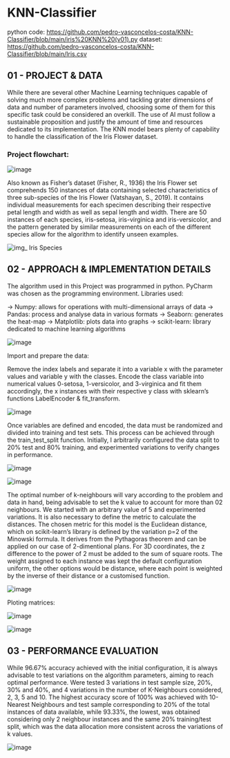 # KNN-Classifier

python code: https://github.com/pedro-vasconcelos-costa/KNN-Classifier/blob/main/iris%20KNN%20(v01).py
dataset: https://github.com/pedro-vasconcelos-costa/KNN-Classifier/blob/main/Iris.csv

## 01 - PROJECT & DATA
While there are several other Machine Learning techniques capable of solving much more complex problems and tackling grater dimensions of data and number of parameters involved, choosing some of them for this specific task could be considered an overkill. The use of AI must follow a sustainable proposition and justify the amount of time and resources dedicated to its implementation. The KNN model bears plenty of capability to handle the classification of the Iris Flower dataset. 

### Project flowchart:
![image](https://github.com/pedro-vasconcelos-costa/KNN-Classifier/blob/main/img_%20flowchart.png)

Also known as Fisher’s dataset (Fisher, R., 1936) the Iris Flower set comprehends 150 instances of data containing selected characteristics of three sub-species of the Iris Flower (Vatshayan, S., 2019). It contains individual measurements for each specimen describing their respective petal length and width as well as sepal length and width. There are 50 instances of each species, iris-setosa, iris-virginica and iris-versicolor, and the pattern generated by similar measurements on each of the different species allow for the algorithm to identify unseen examples.
  
![img_ Iris Species](https://github.com/pedro-vasconcelos-costa/KNN-Classifier/blob/main/img_%20Iris%20Species.png)

## 02 - APPROACH & IMPLEMENTATION DETAILS 
	
The algorithm used in this Project was programmed in python. PyCharm was chosen as the programming environment.
Libraries used: 

-> Numpy: allows for operations with multi-dimensional arrays of data
-> Pandas: process and analyse data in various formats
-> Seaborn: generates the heat-map 
-> Matplotlib: plots data into graphs 
-> scikit-learn: library dedicated to machine learning algorithms 

![image](https://github.com/pedro-vasconcelos-costa/KNN-Classifier/blob/main/img_%20libraries.png)

	  
Import and prepare the data:

Remove the index labels and separate it into a variable x with the parameter values and variable y with the classes. Encode the class variable into numerical values 0-setosa, 1-versicolor, and 3-virginica and fit them accordingly, the x instances with their respective y class with sklearn’s functions LabelEncoder & fit_transform.

![image](https://github.com/pedro-vasconcelos-costa/KNN-Classifier/blob/main/img_%20prepare%20data.png)

Once variables are defined and encoded, the data must be randomized and divided into training and test sets. This process can be achieved through the train_test_split function. Initially, I arbitrarily configured the data split to 20% test and 80% training, and experimented variations to verify changes in performance.
 
![image](https://github.com/pedro-vasconcelos-costa/KNN-Classifier/blob/main/img_%20split%20train%20test.png)

![image](https://github.com/pedro-vasconcelos-costa/KNN-Classifier/blob/main/img_%20data%20sample.png)

The optimal number of k-neighbours will vary according to the problem and data in hand, being advisable to set the k value to account for more than 02 neighbours. We started with an arbitrary value of 5 and experimented variations. It is also necessary to define the metric to calculate the distances. The chosen metric for this model is the Euclidean distance, which on scikit-learn’s library is defined by the variation p=2 of the Minowski formula. It derives from the Pythagoras theorem and can be applied on our case of 2-dimentional plans. For 3D coordinates, the z difference to the power of 2 must be added to the sum of square roots. The weight assigned to each instance was kept the default configuration uniform, the other options would be distance, where each point is weighted by the inverse of their distance or a customised function.

![image](https://github.com/pedro-vasconcelos-costa/KNN-Classifier/blob/main/img_%20euclidean.png)

Ploting matrices:

![image](https://github.com/pedro-vasconcelos-costa/KNN-Classifier/blob/main/img_%20matrix%20plot.png)

![image](https://github.com/pedro-vasconcelos-costa/KNN-Classifier/blob/main/img_%20matrix%20plot.png)

## 03 - PERFORMANCE EVALUATION

While 96.67% accuracy achieved with the initial configuration, it is always advisable to test variations on the algorithm parameters, aiming to reach optimal performance. Were tested 3 variations in test sample size, 20%, 30% and 40%, and 4 variations in the number of K-Neighbours considered, 2, 3, 5 and 10. The highest accuracy score of 100% was achieved with 10-Nearest Neighbours and test sample corresponding to 20% of the total instances of data available, while 93.33%, the lowest, was obtained considering only 2 neighbour instances and the same 20% training/test split, which was the data allocation more consistent across the variations of k values.

![image](https://github.com/pedro-vasconcelos-costa/KNN-Classifier/blob/main/img_%20performance.png)


